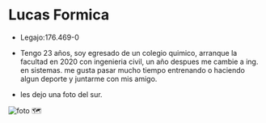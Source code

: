 # Lucas Formica

- Legajo:176.469-0

- Tengo 23 años, soy egresado de un colegio quimico, arranque la facultad en 2020 con ingenieria civil, un año despues me cambie a ing. en sistemas.
me gusta pasar mucho tiempo entrenando o haciendo algun deporte
y juntarme con mis amigo.

- les dejo una foto del sur.

![foto](https://user-images.githubusercontent.com/129813664/229692166-53317de0-ce20-4316-8095-00015ba31063.jpg)
🗺
